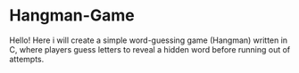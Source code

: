 # Hangman-Game
Hello! Here i will create a simple word-guessing game (Hangman) written in C, where players guess letters to reveal a hidden word before running out of attempts.
